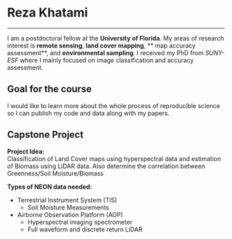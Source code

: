 # Reza Khatami
***
I am a postdoctoral fellow at the **University of Florida**. My areas of research interest is **remote sensing**, **land cover mapping**, 
** map accuracy assessment**, and **environmental sampling**. I received my PhD from *SUNY-ESF* where I mainly focused on image classification and accuracy assessment. 

## Goal for the course 
I would like to learn more about the whole process of reproducible science so I can publish my code and data along with my papers.

## Capstone Project

**Project Idea:**  
Classification of Land Cover maps using hyperspectral data and estimation of Biomass using LiDAR data.  Also determine the correlation between Greenness/Soil Moisture/Biomass 

**Types of NEON data needed:** 
* Terrestrial Instrument System (TIS)
  +  Soil Moisture Measurements
* Airborne Observation Platform (AOP)
  * Hyperspectral imaging spectrometer
  * Full waveform and discrete return LiDAR

